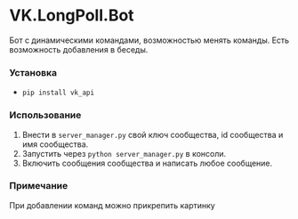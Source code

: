 # VK.LongPoll.Bot
Бот с динамическими командами, возможностью менять команды. Есть возможность добавления в беседы.   

### Установка

* `pip install vk_api`

### Использование

1. Внести в `server_manager.py` свой ключ сообщества, id сообщества и имя сообщества.
2. Запустить через `python server_manager.py` в консоли.
3. Включить сообщения сообщества и написать любое сообщение.

### Примечание

При добавлении команд можно прикрепить картинку